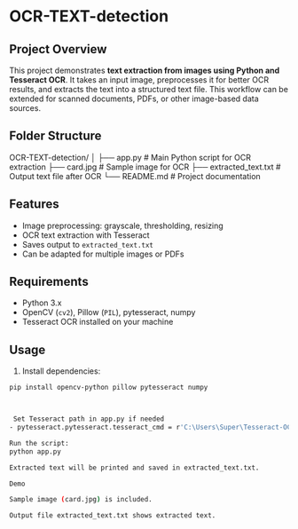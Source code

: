 # OCR-TEXT-detection

## Project Overview
This project demonstrates **text extraction from images using Python and Tesseract OCR**. It takes an input image, preprocesses it for better OCR results, and extracts the text into a structured text file. This workflow can be extended for scanned documents, PDFs, or other image-based data sources.

## Folder Structure
OCR-TEXT-detection/
│
├── app.py # Main Python script for OCR extraction
├── card.jpg # Sample image for OCR
├── extracted_text.txt # Output text file after OCR
└── README.md # Project documentation


## Features
- Image preprocessing: grayscale, thresholding, resizing  
- OCR text extraction with Tesseract  
- Saves output to `extracted_text.txt`  
- Can be adapted for multiple images or PDFs  

## Requirements
- Python 3.x 
- OpenCV (`cv2`), Pillow (`PIL`), pytesseract, numpy  
- Tesseract OCR installed on your machine  

## Usage
1. Install dependencies:
```bash
pip install opencv-python pillow pytesseract numpy



 Set Tesseract path in app.py if needed
- pytesseract.pytesseract.tesseract_cmd = r'C:\Users\Super\Tesseract-OCR\tesseract.exe'

Run the script:
python app.py

Extracted text will be printed and saved in extracted_text.txt.

Demo

Sample image (card.jpg) is included.

Output file extracted_text.txt shows extracted text.

